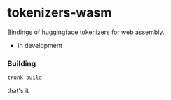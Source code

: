# tokenizers-wasm

Bindings of huggingface tokenizers for web assembly.

- in development

### Building

```shell
trunk build
```

that's it
